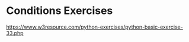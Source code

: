 # Conditions Exercises
<!--
a=100
b=2

a>b # True
a<b # False
a<=b
a>=b
a==b
a!=b

#if a>b:
#    print(a,">",b)
#name = input("Please insert your name: ")
#if name == "Alex":
#    print(name,"is Alex")
#else:
#    print(name,"is Not Alex")

num1=int(input("Please enter num1 : "))
num2=float(input("Please enter num2 : "))

#num1=int(num1)
#num2=float(num2)

if num1 == num2:
    print(num1,"is same as" , num2)
else:
    print(num1,"is NOT same as", num2)
-->


https://www.w3resource.com/python-exercises/python-basic-exercise-33.php